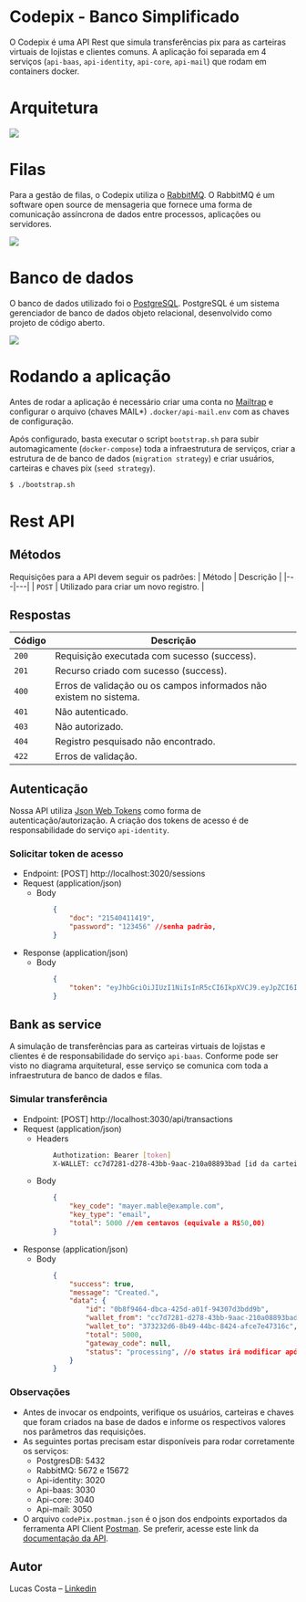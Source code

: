 # Codepix - Banco Simplificado

O Codepix é uma API Rest que simula transferências pix para as carteiras virtuais de
lojistas e clientes comuns. A aplicação foi separada em 4 serviços (`api-baas`, 
`api-identity`, `api-core`, `api-mail`) que rodam em containers docker.

# Arquitetura

![](./.github/assets/codepix-bank-simulator-arch.png)

# Filas
Para a gestão de filas, o Codepix utiliza o [RabbitMQ](https://www.rabbitmq.com/). O RabbitMQ é um 
software open source de mensageria que fornece uma forma de comunicação assíncrona de dados entre 
processos, aplicações ou servidores. 

![](./.github/assets/codepix-queues.png)

# Banco de dados
O banco de dados utilizado foi o [PostgreSQL](https://www.postgresql.org/). PostgreSQL é um sistema 
gerenciador de banco de dados objeto relacional, desenvolvido como projeto de código aberto.

![](./.github/assets/codepix-db.png)

# Rodando a aplicação
Antes de rodar a aplicação é necessário criar uma conta no [Mailtrap](https://mailtrap.io/) e 
configurar o arquivo (chaves MAIL*) `.docker/api-mail.env` com as chaves de configuração.

Após configurado, basta executar o script `bootstrap.sh` para subir automagicamente (`docker-compose`) 
toda a infraestrutura de serviços, criar a estrutura de de banco de dados (`migration strategy`) e 
criar usuários, carteiras e chaves pix (`seed strategy`).
```sh
$ ./bootstrap.sh
```
# Rest API
## Métodos
Requisições para a API devem seguir os padrões:
| Método | Descrição |
|---|---|
| `POST` | Utilizado para criar um novo registro. |

## Respostas

| Código | Descrição |
|---|---|
| `200` | Requisição executada com sucesso (success).|
| `201` | Recurso criado com sucesso (success).|
| `400` | Erros de validação ou os campos informados não existem no sistema.|
| `401` | Não autenticado.|
| `403` | Não autorizado.|
| `404` | Registro pesquisado não encontrado.|
| `422` | Erros de validação.|

## Autenticação
Nossa API utiliza [Json Web Tokens](https://jwt.io/) como forma de autenticação/autorização.
A criação dos tokens de acesso é de responsabilidade do serviço `api-identity`.

### Solicitar token de acesso
+ Endpoint: [POST] http://localhost:3020/sessions
+ Request (application/json)
    + Body
        ```json
            {
                "doc": "21540411419",
                "password": "123456" //senha padrão,
            }
        ```
+ Response (application/json)
    + Body
        ```json
            {
                "token": "eyJhbGciOiJIUzI1NiIsInR5cCI6IkpXVCJ9.eyJpZCI6IjRjYWYxZjBhLWI4YTUtNDRmMy1hYTU3LTM2YjMxZWQxMmZhMiIsImRvYyI6IjIxNTQwNDExNDE5IiwiaWF0IjoxNjI1NzgzNTc5LCJleHAiOjE2MjU3ODcxNzl9.9-ziGBZRZJGKOdW6Y-E_ldRCQIThUZUvQRuiGfDqkds"
            }
        ```

## Bank as service
A simulação de transferências para as carteiras virtuais de lojistas e clientes é de responsabilidade 
do serviço `api-baas`. Conforme pode ser visto no diagrama arquitetural, esse serviço se comunica
com toda a infraestrutura de banco de dados e filas.

### Simular transferência
+ Endpoint: [POST] http://localhost:3030/api/transactions
+ Request (application/json)
    + Headers
        ```sh
            Authotization: Bearer [token]
            X-WALLET: cc7d7281-d278-43bb-9aac-210a08893bad [id da carteira de origem]
        ```
    + Body
        ```json
            {
                "key_code": "mayer.mable@example.com",
                "key_type": "email",
                "total": 5000 //em centavos (equivale a R$50,00)
            }
        ```
+ Response (application/json)
    + Body
        ```json
            {
                "success": true,
                "message": "Created.",
                "data": {
                    "id": "0b8f9464-dbca-425d-a01f-94307d3bdd9b",
                    "wallet_from": "cc7d7281-d278-43bb-9aac-210a08893bad",
                    "wallet_to": "373232d6-8b49-44bc-8424-afce7e47316c",
                    "total": 5000,
                    "gateway_code": null,
                    "status": "processing", //o status irá modificar após ser processado pelos outros serviços (filas)
                }
            }
        ```

### Observações
+ Antes de invocar os endpoints, verifique os usuários, carteiras e chaves que foram criados na base de dados 
e informe os respectivos valores nos parâmetros das requisições.
+ As seguintes portas precisam estar disponíveis para rodar corretamente os serviços:
    + PostgresDB: 5432
    + RabbitMQ: 5672 e 15672
    + Api-identity: 3020
    + Api-baas: 3030
    + Api-core: 3040
    + Api-mail: 3050
+ O arquivo `codePix.postman.json` é o json dos endpoints exportados da ferramenta API Client 
[Postman](https://www.postman.com/). Se preferir, acesse este link da 
[documentação da API](https://documenter.getpostman.com/view/51603/Tzm6jvco).

## Autor
Lucas Costa – [Linkedin](https://www.linkedin.com/in/lucashcruzcosta/)